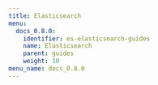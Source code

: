 ```yaml
---
title: Elasticsearch
menu:
  docs_0.8.0:
    identifier: es-elasticsearch-guides
    name: Elasticsearch
    parent: guides
    weight: 10
menu_name: docs_0.8.0
---
```

